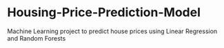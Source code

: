# Housing-Price-Prediction-Model
Machine Learning project to predict house prices using Linear Regression and Random Forests
